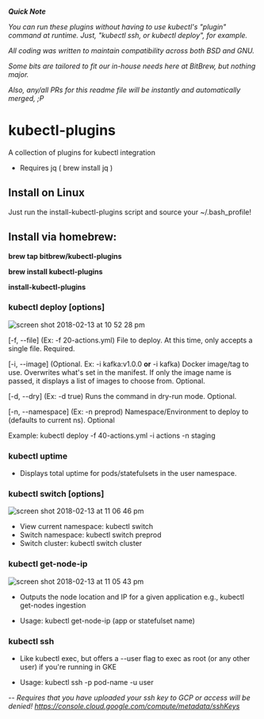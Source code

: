 
**_Quick Note_**

*You can run these plugins without having to use kubectl's "plugin" command at runtime. Just, "kubectl ssh, or kubectl deploy", for example.*

*All coding was written to maintain compatibility across both BSD and GNU.*

*Some bits are tailored to fit our in-house needs here at BitBrew, but nothing major.*

*Also, any/all PRs for this readme file will be instantly and automatically merged, ;P*


# kubectl-plugins

A collection of plugins for kubectl integration
 - Requires jq ( brew install jq )

## Install on Linux
  Just run the install-kubectl-plugins script and source your ~/.bash_profile!
  
## Install via homebrew: 
  **brew tap bitbrew/kubectl-plugins**

  **brew install kubectl-plugins**

  **install-kubectl-plugins**


### kubectl deploy [options]
![screen shot 2018-02-13 at 10 52 28 pm](https://user-images.githubusercontent.com/22456127/36187142-2bf677a0-1111-11e8-9423-7420cbc50a5a.png)

   [-f, --file] (Ex: -f 20-actions.yml) File to deploy. At this time, only accepts a single file. Required.
  
   [-i, --image] (Optional. Ex: -i kafka:v1.0.0 **or** -i kafka) Docker image/tag to use. Overwrites what's set in the manifest. If only the image name is passed, it displays a list of images to choose from. Optional.
  
   [-d, --dry] (Ex: -d true) Runs the command in dry-run mode. Optional.
  
   [-n, --namespace] (Ex: -n preprod) Namespace/Environment to deploy to (defaults to current ns). Optional
   
   Example: kubectl deploy -f 40-actions.yml -i actions -n staging


 ### kubectl uptime
  - Displays total uptime for pods/statefulsets in the user namespace.


 ### kubectl switch [options]
![screen shot 2018-02-13 at 11 06 46 pm](https://user-images.githubusercontent.com/22456127/36187488-ab54a83a-1113-11e8-8391-4e1361afeaef.png)

  - View current namespace: kubectl switch
  - Switch namespace: kubectl switch preprod
  - Switch cluster: kubectl switch cluster


 ### kubectl get-node-ip
![screen shot 2018-02-13 at 11 05 43 pm](https://user-images.githubusercontent.com/22456127/36187503-c2063dfa-1113-11e8-919d-0c0d268f8ed3.png)

  - Outputs the node location and IP for a given application e.g., kubectl get-nodes ingestion
  
  - Usage: kubectl get-node-ip (app or statefulset name)


 ### kubectl ssh
  - Like kubectl exec, but offers a --user flag to exec as root (or any other user) if you're running in GKE
  
  - Usage: kubectl ssh -p pod-name -u user
  
  -- *Requires that you have uploaded your ssh key to GCP or access will be denied! https://console.cloud.google.com/compute/metadata/sshKeys*
